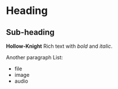 # Heading
## Sub-heading

__Hollow-Knight__
Rich text with _bold_ and _italic_.

Another paragraph
List:
* file
* image
* audio